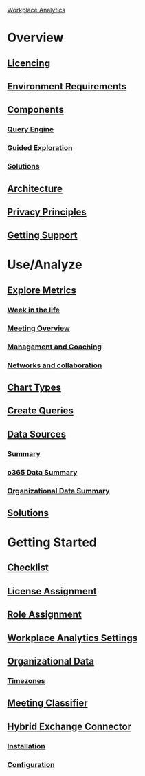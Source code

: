 [Workplace Analytics](index.md)
 
 
# Overview
## [Licencing](deployment-guide-for-office-365-proplus.md)
## [Environment Requirements](about-office-365-proplus-in-the-enterprise.md)
## [Components](http://fasttrack.microsoft.com/office)
### [Query Engine](http://fasttrack.microsoft.com/office)
### [Guided Exploration](http://fasttrack.microsoft.com/office)
### [Solutions](http://fasttrack.microsoft.com/office)
## [Architecture](http://fasttrack.microsoft.com/office)
## [Privacy Principles](http://fasttrack.microsoft.com/office)
## [Getting Support](http://fasttrack.microsoft.com/office)

# Use/Analyze
## [Explore Metrics](http://fasttrack.microsoft.com/office)
### [Week in the life](http://fasttrack.microsoft.com/office)
### [Meeting Overview](http://fasttrack.microsoft.com/office)
### [Management and Coaching](http://fasttrack.microsoft.com/office)
### [Networks and collaboration ](http://fasttrack.microsoft.com/office)
## [Chart Types](http://fasttrack.microsoft.com/office)
## [Create Queries](http://fasttrack.microsoft.com/office)
## [Data Sources](http://fasttrack.microsoft.com/office)
### [Summary](http://fasttrack.microsoft.com/office)
### [o365 Data Summary](http://fasttrack.microsoft.com/office)
### [Organizational Data Summary](http://fasttrack.microsoft.com/office)
## [Solutions](http://fasttrack.microsoft.com/office)

# Getting Started
## [Checklist	](http://fasttrack.microsoft.com/office)
## [License Assignment	](http://fasttrack.microsoft.com/office)
## [Role Assignment](http://fasttrack.microsoft.com/office)
## [Workplace Analytics Settings](http://fasttrack.microsoft.com/office)
## [Organizational Data](http://fasttrack.microsoft.com/office)
### [Timezones](http://fasttrack.microsoft.com/office)
## [Meeting Classifier	](http://fasttrack.microsoft.com/office)
## [Hybrid Exchange Connector	](http://fasttrack.microsoft.com/office)
### [Installation](http://fasttrack.microsoft.com/office)
### [Configuration](http://fasttrack.microsoft.com/office)







	


	
	
